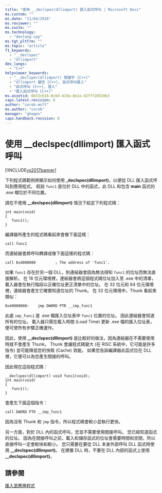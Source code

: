 ```yaml
---
title: "使用 __declspec(dllimport) 匯入函式呼叫 | Microsoft Docs"
ms.custom: ""
ms.date: "11/04/2016"
ms.reviewer: ""
ms.suite: ""
ms.technology: 
  - "devlang-cpp"
ms.tgt_pltfrm: ""
ms.topic: "article"
f1_keywords: 
  - "__declspec"
  - "dllimport"
dev_langs: 
  - "C++"
helpviewer_keywords: 
  - "__declspec(dllimport) 關鍵字 [C++]"
  - "dllimport 屬性 [C++], 函式呼叫匯入"
  - "函式呼叫 [C++], 匯入"
  - "匯入函式呼叫 [C++]"
ms.assetid: 6b53c616-0c6d-419a-8e2a-d2fff20510b3
caps.latest.revision: 8
author: "corob-msft"
ms.author: "corob"
manager: "ghogen"
caps.handback.revision: 8
---
```

# 使用 __declspec(dllimport) 匯入函式呼叫
[!INCLUDE[vs2017banner](../assembler/inline/includes/vs2017banner.md)]

下列程式碼範例將顯示如何使用 **\_declspec\(dllimport\)**，以便從 DLL 匯入函式呼叫到應用程式。  假設 `func1` 是位於 DLL 中的函式，此 DLL 和包含 **main** 函式的 .exe 檔位於不同位置。  
  
 請在不使用 **\_\_declspec\(dllimport\)** 情況下給定下列程式碼：  
  
```  
int main(void)   
{  
   func1();  
}  
```  
  
 編譯器所產生的程式碼看起來會像下面這樣：  
  
```  
call func1  
```  
  
 而連結器會將呼叫轉譯成像下面這樣的程式碼：  
  
```  
call 0x4000000         ; The address of 'func1'.  
```  
  
 如果 `func1` 存在於另一個 DLL，則連結器會因為無法得知 `func1` 的位址而無法直接解析。  在 16 位元環境裡，連結器會將這個程式碼位址加入至 .exe 中的清單，載入器會在執行階段以正確位址更正清單中的位址。  在 32 位元和 64 位元環境裡，連結器會產生它確實知道位址的 Thunk。  在 32 位元環境中，Thunk 看起來類似：  
  
```  
0x40000000:    jmp DWORD PTR __imp_func1  
```  
  
 此處 `imp_func1` 是 .exe 檔匯入位址表中 `func1` 位置的位址。  因此連結器會知道所有的位址。  載入器只需在載入時間 \(Load Time\) 更新 .exe 檔的匯入位址表，便可使所有步驟正確運作。  
  
 因此，使用 **\_\_declspec\(dllimport\)** 是比較好的做法，因為連結器在不需要使用時就不會產生 Thunk。  Thunk 會讓程式碼變大 \(在 RISC 系統中，它可能是許多指令\) 並可能降低您的快取 \(Cache\) 效能。  如果您告訴編譯器此函式位在 DLL 裡，它便可以為您產生間接的呼叫。  
  
 因此現在這段程式碼：  
  
```  
__declspec(dllimport) void func1(void);  
int main(void)   
{  
   func1();  
}  
```  
  
 會產生下面這個指令：  
  
```  
call DWORD PTR __imp_func1  
```  
  
 因為沒有 Thunk 和 `jmp` 指令，所以程式碼會較小並執行更快。  
  
 另一方面，對於 DLL 內的函式呼叫，您並不需要使用間接呼叫。  您已經知道函式的位址。  因為在間接呼叫之前，載入和儲存函式的位址會需要時間和空間，所以直接呼叫一定會較快和較小。  您只需要在要從 DLL 本身外部呼叫 DLL 函式時使用 **\_\_declspec\(dllimport\)**。  在建置 DLL 時，不要在 DLL 內部的函式上使用 **\_\_declspec\(dllimport\)**。  
  
## 請參閱  
 [匯入至應用程式](../build/importing-into-an-application.md)